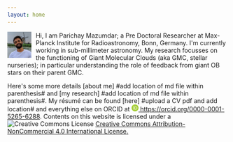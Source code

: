 ```yaml
---
layout: home
---
```

 <img src="/img/mazpar_tn.jpg" alt="Parichay Mazumdar" align="left" height="60" style="margin-right: 10px"/> Hi, I am Parichay Mazumdar;
 a Pre Doctoral Researcher at Max-Planck Institute for Radioastronomy, Bonn, Germany. I'm currently working in sub-millimeter astronomy.
 My research focusses on the functioning of Giant Molecular Clouds (aka GMC, stellar nurseries); in particular understanding the role of 
 feedback from giant OB stars on their parent GMC.

Here's some more details [about me] #add location of md file within parenthesis# and [my research] #add location of md file within
parenthesis#. My résumé can be found [here] #upload a CV pdf and add location# and everything else on ORCID at
<a href= "https://orcid.org/0000-0001-5265-6288"><img alt="ORCID logo" src="/img/logos/orcid_icon.svg" width="16" height="16" />
https://orcid.org/0000-0001-5265-6288</a>. Contents on this website is licensed under a <img alt="Creative Commons License" style="border-width:0" src="https://i.creativecommons.org/l/by-nc/4.0/80x15.png" /> <a rel="license" href="http://creativecommons.org/licenses/by-nc/4.0/">
Creative Commons Attribution-NonCommercial 4.0 International License</a><a rel="license" href="http://creativecommons.org/licenses/by-nc/4.0/">.
